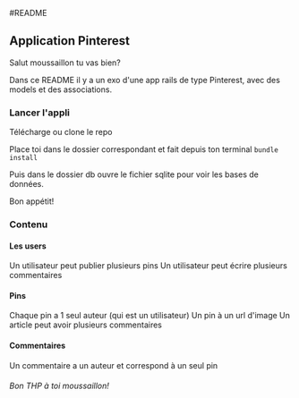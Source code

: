 #README

## Application Pinterest

Salut moussaillon tu vas bien?

Dans ce README il y a un exo d'une app rails de type Pinterest, avec  des models et des associations.

### Lancer l'appli
Télécharge ou clone le repo 

Place toi dans le dossier correspondant et fait depuis ton terminal
``` bundle install ```

Puis dans le dossier db ouvre le fichier sqlite pour voir les bases de données.

Bon appétit!

### Contenu

#### Les users
Un utilisateur peut publier plusieurs pins
Un utilisateur peut écrire plusieurs commentaires

#### Pins
Chaque pin a 1 seul auteur (qui est un utilisateur)
Un pin à un url d'image
Un article peut avoir plusieurs commentaires

#### Commentaires
Un commentaire a un auteur et correspond à un seul pin


###### Bon THP à toi moussaillon!

